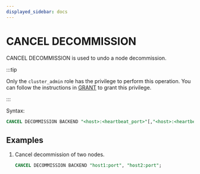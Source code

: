 ```yaml
---
displayed_sidebar: docs
---
```


# CANCEL DECOMMISSION

CANCEL DECOMMISSION is used to undo a node decommission.

:::tip

Only the `cluster_admin` role has the privilege to perform this operation. You can follow the instructions in [GRANT](../../account-management/GRANT.md) to grant this privilege.

:::

Syntax:

```sql
CANCEL DECOMMISSION BACKEND "<host>:<heartbeat_port>"[,"<host>:<heartbeat_port>"...]
```

## Examples

1. Cancel decommission of two nodes.

    ```sql
    CANCEL DECOMMISSION BACKEND "host1:port", "host2:port";
    ```
